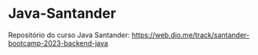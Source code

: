 # Java-Santander
Repositório do curso Java Santander: https://web.dio.me/track/santander-bootcamp-2023-backend-java
